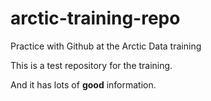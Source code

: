 # arctic-training-repo
Practice with Github at the Arctic Data training


This is a test repository for the training.

And it has lots of **good** information.
